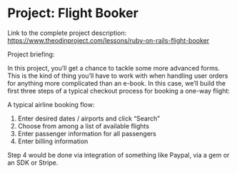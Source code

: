 # Project: Flight Booker

Link to the complete project description: https://www.theodinproject.com/lessons/ruby-on-rails-flight-booker

Project briefing:

In this project, you’ll get a chance to tackle some more advanced forms. This is the kind of thing you’ll have to work with when handling user orders for anything more complicated than an e-book. In this case, we’ll build the first three steps of a typical checkout process for booking a one-way flight:

A typical airline booking flow:

1. Enter desired dates / airports and click “Search”
2. Choose from among a list of available flights
3. Enter passenger information for all passengers
4. Enter billing information

Step 4 would be done via integration of something like Paypal, via a gem or an SDK or Stripe.
